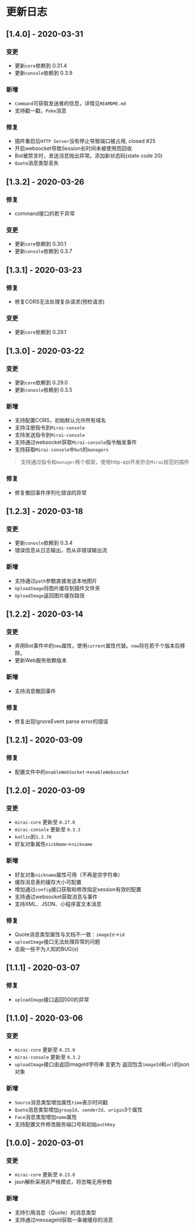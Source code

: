 # 更新日志



## [1.4.0] - 2020-03-31

### 变更

* 更新`core`依赖到 0.31.4
* 更新`console`依赖到 0.3.9

### 新增

* `Command`可获取发送者的信息，详情见`REAMDME.md`
* 支持戳一戳，`Poke`消息

### 修复

* 插件重启后`HTTP Server`没有停止导致端口被占用, closed #25
* 开启websocket导致Session长时间未被使用而回收
* Bot被禁言时，发送消息抛出异常。添加新状态码(state code 20)
* `Quote`消息类型丢失



## [1.3.2] - 2020-03-26

### 修复
* command接口的若干异常

### 变更

* 更新`core`依赖到 0.30.1
* 更新`console`依赖到 0.3.7



## [1.3.1] - 2020-03-23

### 修复
* 修复CORS无法处理复杂请求(预检请求)

### 变更

* 更新`core`依赖到 0.29.1



## [1.3.0] - 2020-03-22

### 变更

* 更新`core`依赖到 0.29.0
* 更新`conosle`依赖到 0.3.5

### 新增
* 支持配置CORS，初始默认允许所有域名
* 支持注册指令到`Mirai-console`
* 支持发送指令到`Mirai-console`
* 支持通过websocket获取`Mirai-console`指令触发事件
* 支持获取`Mirai-console`中`bot`的`managers`

> 支持通过指令和`manager`两个框架，使用http-api开发符合`Mirai`规范的插件

### 修复
* 修复撤回事件序列化错误的异常



## [1.2.3] - 2020-03-18

### 变更

* 更新`conosle`依赖到 0.3.4
* 错误信息从日志输出，而从非错误输出流

### 新增

* 支持通过`path`参数直接发送本地图片
* `UploadImage`将图片缓存到插件文件夹
* `UploadImage`返回图片缓存路径



## [1.2.2] - 2020-03-14

### 变更

* 弃用Bot事件中的`new`属性，使用`current`属性代替。`new`将在若干个版本后移除。
* 更新Web服务依赖版本

### 新增

* 支持消息撤回事件

### 修复

* 修复出现IgnoreEvent parse error的错误



## [1.2.1] - 2020-03-09

### 修复

* 配置文件中的`enableWebSocket`->`enableWebsocket`




## [1.2.0] - 2020-03-09

### 变更

* `mirai-core` 更新至 `0.27.0`
* `mirai-console` 更新至 `0.3.3`
* `kotlin`到`1.3.70`
* 好友对象属性`nickName`->`nickname`

### 新增

* 好友对象`nickname`属性可用（不再是空字符串）
* 缓存消息表的缓存大小可配置
* 增加通过`config`接口获取和修改指定session有效的配置
* 支持通过websocket获取消息与事件
* 支持XML、JSON、小程序富文本消息

### 修复

* Quote消息类型属性与文档不一致：`imageId`->`id`
* `uploadImage`接口无法处理异常的问题
* 击毙一些不为人知的BUG(s)



## [1.1.1] - 2020-03-07

### 修复

* `uploadImage`接口返回500的异常



## [1.1.0] - 2020-03-06

### 变更

* `mirai-core` 更新至 `0.25.0`
* `mirai-console` 更新至 `0.3.2`
* `uploadImage`接口由返回imageId字符串 变更为 返回包含`imageId`和`url`的json对象

### 新增

* `Source`消息类型增加属性`time`表示时间戳
* `Quote`消息类型增加`groupId`、`senderId`、`origin`3个属性
* `Face`消息类型增加`name`属性
* 支持配置文件修改服务端口号和初始`authKey`



## [1.0.0] - 2020-03-01

### 变更

* `mirai-core` 更新至 `0.23.0`
* json解析采用非严格模式，将忽略无用参数

### 新增

* 支持引用消息（Quote）的消息类型
* 支持通过messageId获取一条被缓存的消息

